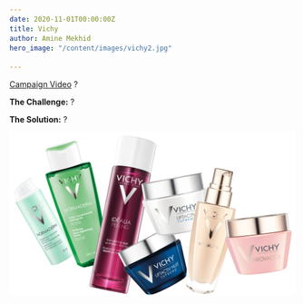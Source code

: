```yaml
---
date: 2020-11-01T00:00:00Z
title: Vichy
author: Amine Mekhid
hero_image: "/content/images/vichy2.jpg"

---
```

[Campaign Video](https://www.youtube.com/watch?v=0Ggn3tQliFE) ?

**The Challenge:** ?

**The Solution:** ?

![](/content/images/vichy.jpg)